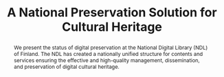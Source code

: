---
abstract: We present the status of digital preservation at the National Digital Library
  (NDL) of Finland. The NDL has created a nationally unified structure for contents
  and services ensuring the effective and high-quality management, dissemination,
  and preservation of digital cultural heritage.
creators:
- Lehtonen, Juha
- Helin, Heikki
- Koivunen, Kimmo
- Lehtonen, Kuisma
- Tiainen, Mikko
date: null
document_url: https://services.phaidra.univie.ac.at/api/object/o:429594/download
grand_parent: iPRES
institutions: []
keywords:
- digital preservation
- open source software
- hardware
landing_page_url: https://phaidra.univie.ac.at/o:429594
language: eng
layout: publication
license: CC BY 4.0 International
notes_url: null
parent: iPRES 2015
publication_type: paper
size: 317744
slides_url: null
source_name: iPRES
title: A National Preservation Solution for Cultural Heritage
year: 2015
---